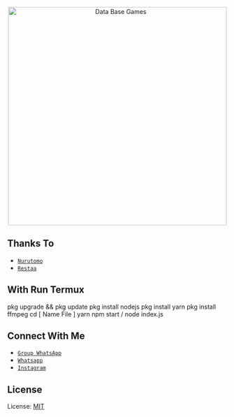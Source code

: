 <p align="center">
<img src="https://telegra.ph/file/7a851dc177fb7959bedc1.jpg" alt="Data Base Games" width="500"/>

## Thanks To
* [`Nurutomo`](https://github.com/BochilTeam)
* [`Restaa`](https://github.com/Restaa)

## With Run Termux 

pkg upgrade && pkg update
pkg install nodejs
pkg install yarn
pkg install ffmpeg
cd [ Name File ]
yarn
npm start / node index.js

## Connect With Me
* [`Group WhatsApp`](https://chat.whatsapp.com/IVmyObV0quv8j7fpNomn6j)
* [`Whatsapp`](https://wa.me/6283853152230?text=Assalamualaikum)
* [`Instagram`](https://instagram.com/is`t_me_rw)


## License
License: [MIT](https://en.wikipedia.org/wiki/MIT_License)

